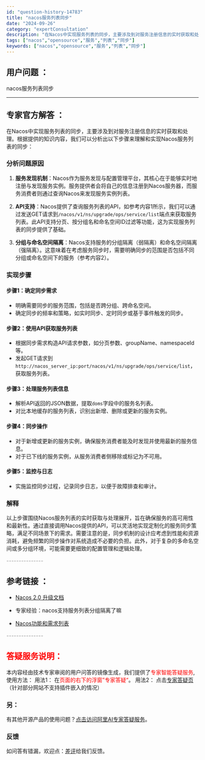 ```yaml
---
id: "question-history-14783"
title: "nacos服务列表同步"
date: "2024-09-26"
category: "expertConsultation"
description: "在Nacos中实现服务列表的同步，主要涉及到对服务注册信息的实时获取和处理。根据提供的知识内容，我们可以分析出以下步骤来理解和实现Nacos服务列表的同步：### 分析问题原因1. **服务发现机制**：Nacos作为服务发现与配置管理平台，其核心在于能够实时地注册与发现服务实例。服务提供者会将自己"
tags: ["nacos","opensource","服务","列表","同步"]
keywords: ["nacos","opensource","服务","列表","同步"]
---
```


## 用户问题 ： 
 nacos服务列表同步  

---------------
## 专家官方解答 ：

在Nacos中实现服务列表的同步，主要涉及到对服务注册信息的实时获取和处理。根据提供的知识内容，我们可以分析出以下步骤来理解和实现Nacos服务列表的同步：

### 分析问题原因

1. **服务发现机制**：Nacos作为服务发现与配置管理平台，其核心在于能够实时地注册与发现服务实例。服务提供者会将自己的信息注册到Nacos服务器，而服务消费者则通过查询Nacos来发现服务实例列表。
   
2. **API支持**：Nacos提供了查询服务列表的API，如参考内容1所示，我们可以通过发送GET请求到`/nacos/v1/ns/upgrade/ops/service/list`端点来获取服务列表。此API支持分页、按分组名和命名空间ID过滤等功能，这为实现服务列表的同步提供了基础。

3. **分组与命名空间隔离**：Nacos支持服务的分组隔离（弱隔离）和命名空间隔离（强隔离）。这意味着在考虑服务同步时，需要明确同步的范围是否包括不同分组或命名空间下的服务（参考内容2）。

### 实现步骤

#### 步骤1：确定同步需求
- 明确需要同步的服务范围，包括是否跨分组、跨命名空间。
- 确定同步的频率和策略，如实时同步、定时同步或基于事件触发的同步。

#### 步骤2：使用API获取服务列表
- 根据同步需求构造API请求参数，如分页参数、groupName、namespaceId等。
- 发起GET请求到`http://nacos_server_ip:port/nacos/v1/ns/upgrade/ops/service/list`，获取服务列表。
  
#### 步骤3：处理服务列表信息
- 解析API返回的JSON数据，提取`doms`字段中的服务名列表。
- 对比本地缓存的服务列表，识别出新增、删除或更新的服务实例。

#### 步骤4：同步操作
- 对于新增或更新的服务实例，确保服务消费者能及时发现并使用最新的服务信息。
- 对于已下线的服务实例，从服务消费者侧移除或标记为不可用。

#### 步骤5：监控与日志
- 实施监控同步过程，记录同步日志，以便于故障排查和审计。

### 解释
以上步骤围绕Nacos服务列表的实时获取与处理展开，旨在确保服务的高可用性和最新性。通过直接调用Nacos提供的API，可以灵活地实现定制化的服务同步策略，满足不同场景下的需求。需要注意的是，同步机制的设计应考虑到性能和资源消耗，避免频繁的同步操作对系统造成不必要的负担。此外，对于复杂的多命名空间或多分组环境，可能需要更细致的配置管理和逻辑处理。


<font color="#949494">---------------</font> 


## 参考链接 ：

* [Nacos 2.0 升级文档](https://nacos.io/docs/latest/upgrading/200-upgrading)
 
 * 专家经验：nacos支持服务列表分组隔离了嘛 
 
 * [Nacos功能和需求列表](https://nacos.io/docs/latest/archive/feature-list)


 <font color="#949494">---------------</font> 
 


## <font color="#FF0000">答疑服务说明：</font> 

本内容经由技术专家审阅的用户问答的镜像生成，我们提供了<font color="#FF0000">专家智能答疑服务</font>,使用方法：
用法1： 在<font color="#FF0000">页面的右下的浮窗”专家答疑“</font>。
用法2： 点击[专家答疑页](https://answer.opensource.alibaba.com/docs/intro)（针对部分网站不支持插件嵌入的情况）
### 另：


有其他开源产品的使用问题？[点击访问阿里AI专家答疑服务](https://answer.opensource.alibaba.com/docs/intro)。
### 反馈
如问答有错漏，欢迎点：[差评](https://ai.nacos.io/user/feedbackByEnhancerGradePOJOID?enhancerGradePOJOId=14793)给我们反馈。
